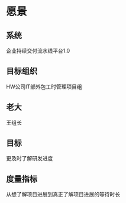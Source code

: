 # 愿景

## 系统

企业持续交付流水线平台1.0

## 目标组织

HW公司IT部外包工时管理项目组

## 老大

王组长

## 目标

更及时了解研发进度

## 度量指标

从想了解项目进展到真正了解项目进展的等待时长
